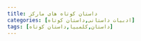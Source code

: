 ```yaml
---
title: داستان کوتاه های مارکز
categories: [ادبیات داستانی,داستان کوتاه]
tags: [داستان,کلمبیا,داستان کوتاه]
---
```


